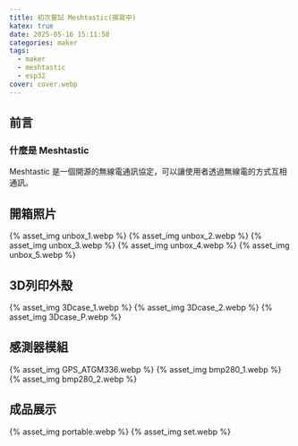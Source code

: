 ```yaml
---
title: 初次嘗試 Meshtastic(撰寫中) 
katex: true
date: 2025-05-16 15:11:58
categories: maker
tags:
  - maker
  - meshtastic
  - esp32
cover: cover.webp
---
```


## 前言

### 什麼是 Meshtastic

Meshtastic 是一個開源的無線電通訊協定，可以讓使用者透過無線電的方式互相通訊。

## 開箱照片

{% asset_img unbox_1.webp %}
{% asset_img unbox_2.webp %}
{% asset_img unbox_3.webp %}
{% asset_img unbox_4.webp %}
{% asset_img unbox_5.webp %}

## 3D列印外殼

{% asset_img 3Dcase_1.webp %}
{% asset_img 3Dcase_2.webp %}
{% asset_img 3Dcase_P.webp %}

## 感測器模組

{% asset_img GPS_ATGM336.webp %}
{% asset_img bmp280_1.webp %}
{% asset_img bmp280_2.webp %}

## 成品展示

{% asset_img portable.webp %}
{% asset_img set.webp %}
